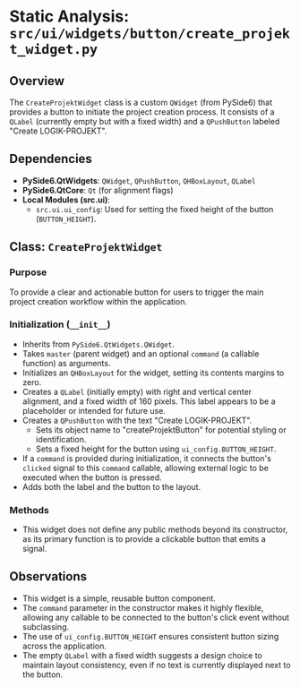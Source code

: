 # Static Analysis: `src/ui/widgets/button/create_projekt_widget.py`

## Overview
The `CreateProjektWidget` class is a custom `QWidget` (from PySide6) that provides a button to initiate the project creation process. It consists of a `QLabel` (currently empty but with a fixed width) and a `QPushButton` labeled "Create LOGIK-PROJEKT".

## Dependencies
- **PySide6.QtWidgets**: `QWidget`, `QPushButton`, `QHBoxLayout`, `QLabel`
- **PySide6.QtCore**: `Qt` (for alignment flags)
- **Local Modules (src.ui)**:
    - `src.ui.ui_config`: Used for setting the fixed height of the button (`BUTTON_HEIGHT`).

## Class: `CreateProjektWidget`

### Purpose
To provide a clear and actionable button for users to trigger the main project creation workflow within the application.

### Initialization (`__init__`)
- Inherits from `PySide6.QtWidgets.QWidget`.
- Takes `master` (parent widget) and an optional `command` (a callable function) as arguments.
- Initializes an `QHBoxLayout` for the widget, setting its contents margins to zero.
- Creates a `QLabel` (initially empty) with right and vertical center alignment, and a fixed width of 160 pixels. This label appears to be a placeholder or intended for future use.
- Creates a `QPushButton` with the text "Create LOGIK-PROJEKT".
    - Sets its object name to "createProjektButton" for potential styling or identification.
    - Sets a fixed height for the button using `ui_config.BUTTON_HEIGHT`.
- If a `command` is provided during initialization, it connects the button's `clicked` signal to this `command` callable, allowing external logic to be executed when the button is pressed.
- Adds both the label and the button to the layout.

### Methods
- This widget does not define any public methods beyond its constructor, as its primary function is to provide a clickable button that emits a signal.

## Observations
- This widget is a simple, reusable button component.
- The `command` parameter in the constructor makes it highly flexible, allowing any callable to be connected to the button's click event without subclassing.
- The use of `ui_config.BUTTON_HEIGHT` ensures consistent button sizing across the application.
- The empty `QLabel` with a fixed width suggests a design choice to maintain layout consistency, even if no text is currently displayed next to the button.
